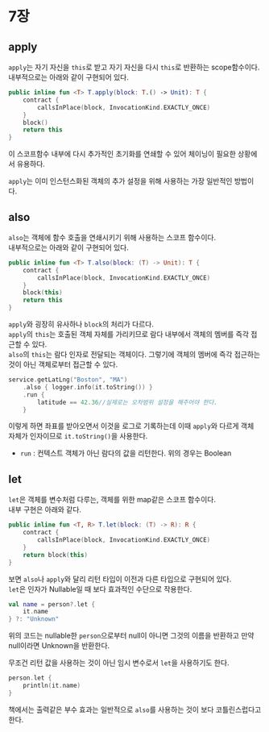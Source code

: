 # 7장
## apply
`apply`는 자기 자신을 `this`로 받고 자기 자신을 다시 `this`로 반환하는 scope함수이다.   
내부적으로는 아래와 같이 구현되어 있다.
```kotlin
public inline fun <T> T.apply(block: T.() -> Unit): T {
    contract {
        callsInPlace(block, InvocationKind.EXACTLY_ONCE)
    }
    block()
    return this
}
```
이 스코프함수 내부에 다시 추가적인 초기화를 연쇄할 수 있어 체이닝이 필요한 상황에서 유용하다.

`apply`는 이미 인스턴스화된 객체의 추가 설정을 위해 사용하는 가장 일반적인 방법이다.

## also
`also`는 객체에 함수 호출을 연쇄시키기 위해 사용하는 스코프 함수이다.   
내부적으로는 아래와 같이 구현되어 있다.
```kotlin
public inline fun <T> T.also(block: (T) -> Unit): T {
    contract {
        callsInPlace(block, InvocationKind.EXACTLY_ONCE)
    }
    block(this)
    return this
}

```
`apply`와 굉장히 유사하나 `block`의 처리가 다르다.   
`apply`의 `this`는 호출된 객체 자체를 가리키므로 람다 내부에서 객체의 멤버를 즉각 접근할 수 있다.   
`also`의 `this`는 람다 인자로 전달되는 객체이다. 그렇기에 객체의 멤버에 즉각 접근하는 것이 아닌 객체로부터 접근할 수 있다.

```kotlin
service.getLatLng("Boston", "MA")
    .also { logger.info(it.toString()) }
    .run {
        latitude == 42.36//실제로는 오차범위 설정을 해주어야 한다.
    }
```
이렇게 하면 좌표를 받아오면서 이것을 로그로 기록하는데 이때 `apply`와 다르게 객체 자체가 인자이므로 `it.toString()`을 사용한다.   

+ `run` : 컨텍스트 객체가 아닌 람다의 값을 리턴한다. 위의 경우는 Boolean

## let
`let`은 객체를 변수처럼 다루는, 객체를 위한 map같은 스코프 함수이다.   
내부 구현은 아래와 같다.
```kotlin
public inline fun <T, R> T.let(block: (T) -> R): R {
    contract {
        callsInPlace(block, InvocationKind.EXACTLY_ONCE)
    }
    return block(this)
}
```
보면 `also`나 `apply`와 달리 리턴 타입이 이전과 다른 타입으로 구현되어 있다.   
`let`은 인자가 Nullable일 때 보다 효과적인 수단으로 작용한다.
```kotlin
val name = person?.let {
    it.name  
} ?: "Unknown" 
```
위의 코드는 nullable한 `person`으로부터 null이 아니면 그것의 이름을 반환하고 만약 null이라면 Unknown을 반환한다.

무조건 리턴 값을 사용하는 것이 아닌 임시 변수로서 `let`을 사용하기도 한다.
```kotlin
person.let {
    println(it.name)  
}
```
책에서는 출력같은 부수 효과는 일반적으로 `also`를 사용하는 것이 보다 코틀린스럽다고 한다.